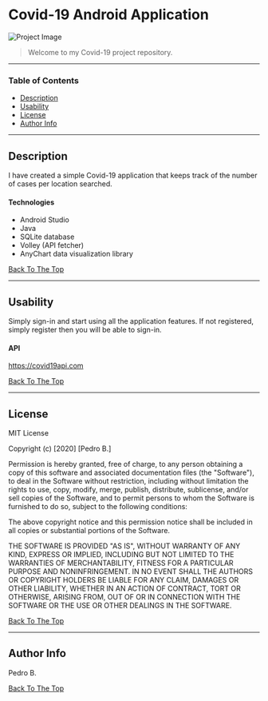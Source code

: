 # Covid-19 Android Application

![Project Image](https://drive.google.com/open?id=13gXQ2ilT-RozzPNbWtbJaZzq_sBJq67e)

> Welcome to my Covid-19 project repository. 

---

### Table of Contents
- [Description](#description)
- [Usability](#usability)
- [License](#license)
- [Author Info](#author-info)

---

## Description

I have created a simple Covid-19 application that keeps track of the number of cases per location searched.

#### Technologies

- Android Studio
- Java
- SQLite database
- Volley (API fetcher)
- AnyChart data visualization library

[Back To The Top](#Covid-19-Android-Application)

---

## Usability

Simply sign-in and start using all the application features. If not registered, simply register then you will be able to sign-in.

#### API

https://covid19api.com

[Back To The Top](#Covid-19-Android-Application)

---

## License

MIT License

Copyright (c) [2020] [Pedro B.]

Permission is hereby granted, free of charge, to any person obtaining a copy
of this software and associated documentation files (the "Software"), to deal
in the Software without restriction, including without limitation the rights
to use, copy, modify, merge, publish, distribute, sublicense, and/or sell
copies of the Software, and to permit persons to whom the Software is
furnished to do so, subject to the following conditions:

The above copyright notice and this permission notice shall be included in all
copies or substantial portions of the Software.

THE SOFTWARE IS PROVIDED "AS IS", WITHOUT WARRANTY OF ANY KIND, EXPRESS OR
IMPLIED, INCLUDING BUT NOT LIMITED TO THE WARRANTIES OF MERCHANTABILITY,
FITNESS FOR A PARTICULAR PURPOSE AND NONINFRINGEMENT. IN NO EVENT SHALL THE
AUTHORS OR COPYRIGHT HOLDERS BE LIABLE FOR ANY CLAIM, DAMAGES OR OTHER
LIABILITY, WHETHER IN AN ACTION OF CONTRACT, TORT OR OTHERWISE, ARISING FROM,
OUT OF OR IN CONNECTION WITH THE SOFTWARE OR THE USE OR OTHER DEALINGS IN THE
SOFTWARE.

[Back To The Top](#Covid-19-Android-Application)

---

## Author Info
Pedro B.

[Back To The Top](#Covid-19-Android-Application)
